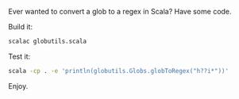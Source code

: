 Ever wanted to convert a glob to a regex in Scala? Have some code.

Build it:

```bash
scalac globutils.scala
```

Test it:

```bash
scala -cp . -e 'println(globutils.Globs.globToRegex("h??i*"))'
```

Enjoy.
